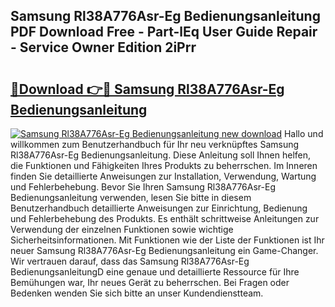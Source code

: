 ## Samsung Rl38A776Asr-Eg Bedienungsanleitung PDF Download Free - Part-lEq User Guide Repair - Service Owner Edition 2iPrr

# <h2><a href="http://df4mnpk.blite.top/?on=Samsung+Rl38A776Asr-Eg+Bedienungsanleitung">🔗Download 👉🔴 Samsung Rl38A776Asr-Eg Bedienungsanleitung</a></h2>

[![Samsung Rl38A776Asr-Eg Bedienungsanleitung new download](https://i.imgur.com/lujVjoI.png)](http://df4mnpk.blite.top/?on=Samsung+Rl38A776Asr-Eg+Bedienungsanleitung)
Hallo und willkommen zum Benutzerhandbuch für Ihr neu verknüpftes Samsung Rl38A776Asr-Eg Bedienungsanleitung. Diese Anleitung soll Ihnen helfen, die Funktionen und Fähigkeiten Ihres Produkts zu beherrschen. Im Inneren finden Sie detaillierte Anweisungen zur Installation, Verwendung, Wartung und Fehlerbehebung. Bevor Sie Ihren Samsung Rl38A776Asr-Eg Bedienungsanleitung verwenden, lesen Sie bitte in diesem Benutzerhandbuch detaillierte Anweisungen zur Einrichtung, Bedienung und Fehlerbehebung des Produkts. Es enthält schrittweise Anleitungen zur Verwendung der einzelnen Funktionen sowie wichtige Sicherheitsinformationen. Mit Funktionen wie der Liste der Funktionen ist Ihr neuer Samsung Rl38A776Asr-Eg Bedienungsanleitung ein Game-Changer. Wir vertrauen darauf, dass das Samsung Rl38A776Asr-Eg BedienungsanleitungD eine genaue und detaillierte Ressource für Ihre Bemühungen war, Ihr neues Gerät zu beherrschen. Bei Fragen oder Bedenken wenden Sie sich bitte an unser Kundendienstteam.
